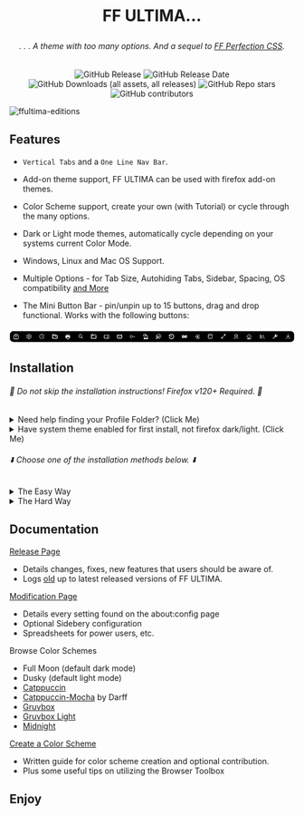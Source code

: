 # <p align="center"> FF ULTIMA... </p>

###### <p align="center">. . . A theme with too many options. And a sequel to [FF Perfection CSS](https://github.com/soulhotel/Perfection-Firefox-CSS-Theme).</p>

<div align="center">

![GitHub Release](https://img.shields.io/github/v/release/soulhotel/FF-CSS-ULTIMA?style=for-the-badge) ![GitHub Release Date](https://img.shields.io/github/release-date/soulhotel/FF-ULTIMA?style=for-the-badge&color=blue) ![GitHub Downloads (all assets, all releases)](https://img.shields.io/github/downloads/soulhotel/ff-ultima/total?style=for-the-badge&color=blue) ![GitHub Repo stars](https://img.shields.io/github/stars/soulhotel/FF-CSS-ULTIMA?style=for-the-badge) ![GitHub contributors](https://img.shields.io/github/contributors/soulhotel/FF-ULTIMA?style=for-the-badge&color=blue)

</div>

![ffultima-editions](https://github.com/user-attachments/assets/061d124e-d846-4da1-8466-03e2341e0802)


## Features

- `Vertical Tabs` and a `One Line Nav Bar`.
>
- Add-on theme support, FF ULTIMA can be used with firefox add-on themes.
>
- Color Scheme support, create your own (with Tutorial) or cycle through the many options.
>
- Dark or Light mode themes, automatically cycle depending on your systems current Color Mode.
>
- Windows, Linux and Mac OS Support.
>
- Multiple Options - for Tab Size, Autohiding Tabs, Sidebar, Spacing, OS compatibility [and More](doc/Modification.md)
>
- The Mini Button Bar - pin/unpin up to 15 buttons, drag and drop functional. Works with the following buttons:

![prevautohide](doc/preview/prevmini-bar.png)


## Installation

###### 🚨 Do not skip the installation instructions! Firefox v120+ Required. 🚨

<details>
<summary>Need help finding your Profile Folder? (Click Me)</summary>

<br>

> userChrome Themes work by communicating with a chrome folder located in your Firefox Profile folder, think of it as your User Interface. This folder typically holds `.css` files with the purpose of customizing elements of the Browser. There are two easy ways to access this folder:

1. Go to the `about:support` page
- In the URL Bar, type `about:support`.
- Look for the **Profile Folder** row. Open the folder.
- In that folder, create a new folder named `chrome` (If it doesnt already exist).

![aboutsupport](doc/preview/about_support.png)

2. Go to the `about:profiles` page
- In the URL Bar, type `about:profiles`.
- Your profile will say `This is the profile in use and...`.
- Look for the **Root Directory** row, and click **Open Directory**.
- In the opened Folder, create a new folder named `chrome` (if it doesnt already exist).
 
![alt text](doc/preview/profilelocation.png)
</details>

<details>
<summary>Have system theme enabled for first install, not firefox dark/light. (Click Me) </summary>
  
![addonthemespage](doc/preview/installprep.png)
</details>

###### ⬇️ Choose *one* of the installation methods below. ⬇️

<details><summary>The Easy Way</summary>
 
>
1. Download the latest version on the [release page](https://github.com/soulhotel/FF-CSS-ULTIMA/releases/latest).
2. Copy everything in the ffultima(version).zip into your chrome folder.
3. For first time installation, you will need to apply the `user.js` to your profile to access theme settings.
4. In the chrome folder, youll see the `user.js`, move it <ins>out the chrome folder and into the Profile Folder<ins>.
5. Restart Firefox.
6. **Wait** for Firefox to open, then delete the `user.js` file.
7. Go to `about:config` and search for `ultima` to see all of your settings.

###### :warning: You only need to touch the user.js when installing the theme for the first time. It's function is to enable userChrome and add theme settings to the about:config page. Do not copy the user.js file into the Profile Folder <ins>if you are just updating the theme to a new version</ins>. Unless you want all of your saved settings to be reset :). 
</details>

<details><summary>The Hard Way</summary>

>
###### This method involves using Git and the Terminal - allowing easier updates. Harder for the less technical of people.
1. Open a terminal in your Profiles `chrome` folder.
2. Or in the terminal, navigate to your Profiles chrome folder `cd your\profile-folder\chrome`.
3. In the terminal, git clone the repo to install/update to the latest version:
```
# cd your/profile-folder/chrome                            # cd into profile folder
git clone https://github.com/soulhotel/FF-ULTIMA.git       # git clone inside
mv FF-ULTIMA/* FF-ULTIMA/.* .                              # clean up double folder
rmdir FF-ULTIMA                                            # remove the extra folder
```
5. In your chrome folder you'll have a file named `user.js`.
6. Move the `user.js` file <ins>OUT of the chrome folder and INTO your Profile Folder.</ins>
7. Restart Firefox.
8. **Wait** for Firefox to open, then delete the `user.js` file.
9. Go to `about:config` and search for `ultima` to see all of your settings.

###### :warning: You only need to touch the user.js when installing the theme for the first time. It's function is to enable userChrome and add theme settings to the about:config page. Do not copy the user.js file into the Profile Folder <ins>if you are just updating the theme to a new version</ins>. Unless you want all of your saved settings to be reset :).

###### :accessibility: Reading the release page is always reccommended. When new versions of the theme come out - and they include new preferences in the about:config page, you may want to open the new user.js file and compare it to your current settings. You can either add the settings manually in the about:config page... or load your own editted user.js file to add the new settings and keep your old the same way.
</details>


## Documentation

[Release Page](https://github.com/soulhotel/FF-CSS-ULTIMA/releases/latest)
- Details changes, fixes, new features that users should be aware of.
- Logs [old](https://github.com/soulhotel/FF-ULTIMA/releases) up to latest released versions of FF ULTIMA.

[Modification Page](doc/Modification.md)
- Details every setting found on the about:config page
- Optional Sidebery configuration
- Spreadsheets for power users, etc.

Browse Color Schemes
- Full Moon (default dark mode)
- Dusky (default light mode)
- [Catppuccin](theme/color-schemes/catppuccin/readme.md)
- [Catppuccin-Mocha](theme/color-schemes/catppuccin-mocha/readme.md) by Darff
- [Gruvbox](theme/color-schemes/gruvbox/readme.md)
- [Gruvbox Light](theme/color-schemes/gruvbox-light/readme.md)
- [Midnight](theme/color-schemes/midnight/readme.md)

[Create a Color Scheme](doc/new-color-scheme.md)
- Written guide for color scheme creation and optional contribution.
- Plus some useful tips on utilizing the Browser Toolbox

## Enjoy
